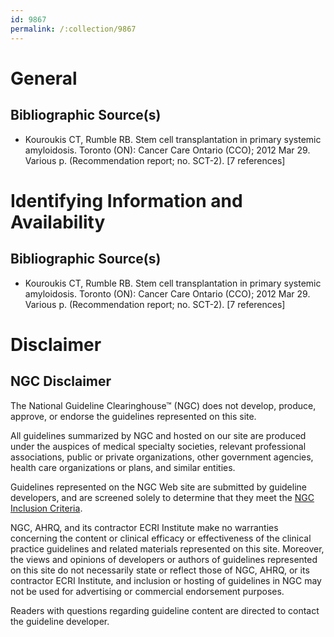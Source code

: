 ```yaml
---
id: 9867
permalink: /:collection/9867
---
```


# General

## Bibliographic Source(s)

- Kouroukis CT, Rumble RB. Stem cell transplantation in primary systemic amyloidosis. Toronto (ON): Cancer Care Ontario (CCO); 2012 Mar 29. Various p. (Recommendation report; no. SCT-2). [7 references]

# Identifying Information and Availability

## Bibliographic Source(s)

- Kouroukis CT, Rumble RB. Stem cell transplantation in primary systemic amyloidosis. Toronto (ON): Cancer Care Ontario (CCO); 2012 Mar 29. Various p. (Recommendation report; no. SCT-2). [7 references]

# Disclaimer

## NGC Disclaimer

The National Guideline Clearinghouse™ (NGC) does not develop, produce, approve, or endorse the guidelines represented on this site.

All guidelines summarized by NGC and hosted on our site are produced under the auspices of medical specialty societies, relevant professional associations, public or private organizations, other government agencies, health care organizations or plans, and similar entities.

Guidelines represented on the NGC Web site are submitted by guideline developers, and are screened solely to determine that they meet the [NGC Inclusion Criteria](/help-and-about/summaries/inclusion-criteria).

NGC, AHRQ, and its contractor ECRI Institute make no warranties concerning the content or clinical efficacy or effectiveness of the clinical practice guidelines and related materials represented on this site. Moreover, the views and opinions of developers or authors of guidelines represented on this site do not necessarily state or reflect those of NGC, AHRQ, or its contractor ECRI Institute, and inclusion or hosting of guidelines in NGC may not be used for advertising or commercial endorsement purposes.

Readers with questions regarding guideline content are directed to contact the guideline developer.

